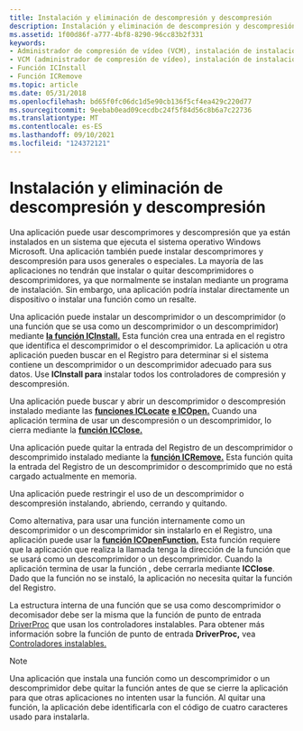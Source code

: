 ```yaml
---
title: Instalación y eliminación de descompresión y descompresión
description: Instalación y eliminación de descompresión y descompresión
ms.assetid: 1f00d86f-a777-4bf8-8290-96cc83b2f331
keywords:
- Administrador de compresión de vídeo (VCM), instalación de instalaciones
- VCM (administrador de compresión de vídeo), instalación de instalaciones
- Función ICInstall
- Función ICRemove
ms.topic: article
ms.date: 05/31/2018
ms.openlocfilehash: bd65f0fc06dc1d5e90cb136f5cf4ea429c220d77
ms.sourcegitcommit: 9eebab0ead09cecdbc24f5f84d56c8b6a7c22736
ms.translationtype: MT
ms.contentlocale: es-ES
ms.lasthandoff: 09/10/2021
ms.locfileid: "124372121"
---
```

# <a name="compressor-and-decompressor-installation-and-removal"></a>Instalación y eliminación de descompresión y descompresión

Una aplicación puede usar descomprimores y descompresión que ya están instalados en un sistema que ejecuta el sistema operativo Windows Microsoft. Una aplicación también puede instalar descomprimores y descompresión para usos generales o especiales. La mayoría de las aplicaciones no tendrán que instalar o quitar descomprimidores o descomprimidores, ya que normalmente se instalan mediante un programa de instalación. Sin embargo, una aplicación podría instalar directamente un dispositivo o instalar una función como un resalte.

Una aplicación puede instalar un descomprimidor o un descomprimidor (o una función que se usa como un descomprimidor o un descomprimidor) mediante [**la función ICInstall.**](/windows/desktop/api/Vfw/nf-vfw-icinstall) Esta función crea una entrada en el registro que identifica el descomprimidor o el descomprimidor. La aplicación u otra aplicación pueden buscar en el Registro para determinar si el sistema contiene un descomprimidor o un descomprimidor adecuado para sus datos. Use **ICInstall para** instalar todos los controladores de compresión y descompresión.

Una aplicación puede buscar y abrir un descomprimidor o descompresión instalado mediante las [**funciones ICLocate**](/windows/desktop/api/Vfw/nf-vfw-iclocate) [**e ICOpen.**](/windows/desktop/api/Vfw/nf-vfw-icopen) Cuando una aplicación termina de usar un descompresión o un descomprimidor, lo cierra mediante la [**función ICClose.**](/windows/desktop/api/Vfw/nf-vfw-icclose)

Una aplicación puede quitar la entrada del Registro de un descomprimidor o descomprimido instalado mediante la [**función ICRemove.**](/windows/desktop/api/Vfw/nf-vfw-icremove) Esta función quita la entrada del Registro de un descomprimidor o descomprimido que no está cargado actualmente en memoria.

Una aplicación puede restringir el uso de un descomprimidor o descompresión instalando, abriendo, cerrando y quitando.

Como alternativa, para usar una función internamente como un descomprimidor o un descomprimidor sin instalarlo en el Registro, una aplicación puede usar la [**función ICOpenFunction.**](/windows/desktop/api/Vfw/nf-vfw-icopenfunction) Esta función requiere que la aplicación que realiza la llamada tenga la dirección de la función que se usará como un descomprimidor o un descomprimidor. Cuando la aplicación termina de usar la función , debe cerrarla mediante **ICClose**. Dado que la función no se instaló, la aplicación no necesita quitar la función del Registro.

La estructura interna de una función que se usa como descomprimidor o decomisador debe ser la misma que la función de punto de entrada [DriverProc](/windows/win32/api/mmiscapi/nc-mmiscapi-driverproc) que usan los controladores instalables. Para obtener más información sobre la función de punto de entrada **DriverProc,** vea [Controladores instalables.](installable-drivers.md)

> [!Note]  
> Una aplicación que instala una función como un descomprimidor o un descomprimidor debe quitar la función antes de que se cierre la aplicación para que otras aplicaciones no intenten usar la función. Al quitar una función, la aplicación debe identificarla con el código de cuatro caracteres usado para instalarla.

 

 

 